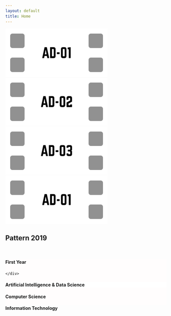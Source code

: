 ```yaml
---
layout: default
title: Home
---
```


<div class="slider-container">
            <div class="slider-track" id="sliderTrack">
                <img src="/assets/images/1.png" class="slide-img">
                <img src="/assets/images/2.png" class="slide-img">
                <img src="/assets/images/3.png" class="slide-img">
                <img src="/assets/images/1.png" class="slide-img"> <!-- clone of first -->
            </div>
        </div>


<h2>Pattern 2019</h2>
<br>
<!-- <div class="branch-grid">
  <a class="branch-btn" href="/2019-Pattern/first-year">🧠 First Year</a>
  <a class="branch-btn" href="/computer-science/">💻 Computer Science</a>
  <a class="branch-btn" href="/it/">💽 Information Technology</a>
  <a class="branch-btn" href="/aids/">🤖 AI & Data Science</a>
</div> -->

<div class="branch-grid1">

  <a href="/2019-Pattern/first-year" style="text-decoration: none; color: inherit;">
    <div style="background-color: rgba(255, 253, 253, 1);" class="button-card">
      <i style="font-size: 40px; color: black;" class="fa-solid fa-lightbulb"></i>
      <h4>First Year</h4>

    </div>
  </a>

  <a href="/2019-Pattern/aids/" style="text-decoration: none; color: inherit;">
    <div style="background-color: rgba(255, 255, 255, 1);" class="button-card">
      <i style="font-size: 40px; color: black;" class="fa-solid fa-atom"></i>
      <h4>Artificial Intelligence & Data Science</h4>
    </div>
  </a>


  <a href="/2019-Pattern/computer-science/" style="text-decoration: none; color: inherit;">
    <div style="background-color: rgba(255, 255, 255, 1));" class="button-card">
      <i style="font-size: 40px; color: black;" class="fa-solid fa-chalkboard"></i>
      <h4>Computer Science</h4>
    </div>
  </a>

  <a href="/2019-Pattern/it/" style="text-decoration: none; color: inherit;">
    <div style="background-color: rgba(253, 253, 253, 1);" class="button-card">
      <i style="font-size: 40px; color: black;" class="fa-solid fa-bolt"></i>
      <h4>Information Technology</h4>
    </div>
  </a>



</div>